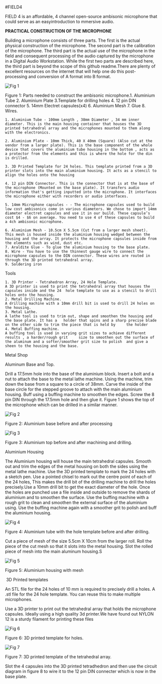 #FIELD4


FIELD 4 is an affordable, 4 channel open-source ambisonic microphone that could serve as an easyintroduction to mmersive audio. 




**PRACTICAL CONSTRUCTION OF THE MICROPHONE**

Building a microphone consists of three parts. The first is the actual physical construction of the microphone. The second part is the calibration of the microphone. The third part is the actual use of the microphone in the field and consequent processing of the audio captured by the microphone in a Digital Audio Workstation. While the first two parts are described here, the third part is beyond the scope of this github readme.There are plenty of excellent resources on the internet that will help one do this post-processing and conversion of A format into B format.






![Fig 1](https://github.com/theisro/UMA/assets/28617707/2fa7f6cc-91c5-49ea-9889-3382e805af23)






Figure 1: Parts needed to construct the ambisonic microphone.1. Aluminium Tube 2. Aluminium Plate 3.Template for drilling holes 4. 12 pin DIN connector 5. 14mm Electret capsules(x4) 6. Aluminium Mesh 7. Glue 8. Wires.


    1. Aluminium Tube - 100mm Length , 38mm Diameter , 34 mm inner diameter. This is the main housing container that houses the 3D printed tetrahedral array and the microphones mounted to them along with the electronics.

    2. Aluminium Plate - 10mm Thick, 40 X 40mm (Square) (Also cut at the vendor from a larger plate). This is the base component of the whole device that covers the aluminium tube housing in the bottom , acts as a protector from the elements and this is where the hole for the din is drilled. 

    3. 3D Printed Template for 24 holes. This template printed from a 3D printer slots into the main aluminium housing. It acts as a stencil to align the holes onto the housing 

    4. 12 pin DIN Connector. This is the connector that is at the base of the microphone (Mounted on the base plate). It transfers audio information that's getting inputted into the microphone. It interfaces the microphone either with recorders or audio interfaces. 

    5. 14mm Microphone capsules - - The microphone capsules used to build low cost ambisonics come in various diameters. We chose to import 14mm diameter electret capsules and use it in our build. These capsule’s cost $4 - $6 on average. You need to use 4 of these capsules to build a 4ch ambisonic microphone.

    6. Aluminium Mesh - 10.5cm X 5.5cm (Cut from a larger mesh sheet). This mesh is housed inside the aluminium housing wedged between the housing and the array. It protects the microphone capsules inside from the elements such as wind, dust etc. 
    7. Araldite Glue - To glue the aluminium housing to the base plate.
    8. Wire - You have to use the thinnest gauge wire to connect the microphone capsules to the DIN connector. These wires are routed in through the 3D printed tetrahedral array.
    9. Soldering iron
	
Tools

    1. 3D Printer - Tetrahedron Array, 24 Hole Template. 
	A 3D printer is used to print the tetrahedral array that houses the capsules inside and the 24 	hole template to use as a stencil to drill holes onto the housing.
    2. Metal Drilling Machine.
	A drilling machine with a 10mm drill bit is used to drill 24 holes on the housing.
    3. Metal Lathe.
	A lathe tool is used to trim out, shape and smoothen the housing and the base plate. It has a 	holder that spins and a sharp precise blade on the other side to trim the piece that is held by 	the holder
    4. Metal Buffing machine.
	A buffing tool is used in varying grit sizes to achieve different results , a harder/rough grit 	size to smoothen out the surface of the aluminum and a softer/smoother grit size to polish 	and give a sheen to the housing and the base.


Metal Shop

Aluminum Base and Top.


Drill a 17.5mm hole into the base of the aluminium block. Insert a bolt and a nut to attach the base to the metal lathe machine. Using the machine, trim down the base from a square to a circle of 38mm. Carve the inside of the base circle for the stepped groove to attach with the main aluminium housing. Buff using a buffing machine to smoothen the edges. Screw the 8 pin DIN through the 17.5mm hole and then glue it. Figure 1 shows the top of the microphone which can be drilled in a similar manner.




![Fig 2](https://github.com/theisro/UMA/assets/28617707/e2714673-8d39-4aef-b444-a9b75703bc71)

Figure 2: Aluminium base before and after processing






![Fig 3](https://github.com/theisro/UMA/assets/28617707/ebc83816-3416-4478-937f-40f9106bdab2)




Figure 3: Aluminium top before and after machining and drilling.



Aluminium Housing

The Aluminium housing will house the main tetrahedral capsules.
Smooth out and trim the edges of the metal housing on both the sides using the metal lathe machine. Use the 3D printed template to mark the 24 holes with a sketch pen. Use a pointed chisel to mark out the centre point of each of the 24 holes, This makes the drill bit of the drilling machine to drill the holes precisely.Use a 10mm drill bit to get the exact diameter of the hole. Once the holes are punched use a file inside and outside to remove the shards of aluminium and to smoothen the surface. Use the buffing machine with a rough grit to clean and smoothen the external surface of the aluminium using. Use the buffing machine again with a smoother grit to polish and buff the aluminium housing.




![Fig 4](https://github.com/theisro/UMA/assets/28617707/3f345d20-1835-4ebb-898c-a4f39215045b)


Figure 4: Aluminium tube with the hole template before and after drilling.





Cut a piece of mesh of the size 5.5cm X 10cm from the larger roll. Roll the piece of the cut mesh so that it slots into the metal housing. Slot the rolled piece of mesh into the main aluminum housing.S



![Fig 5](https://github.com/theisro/UMA/assets/28617707/0a0749d3-2750-4d13-94f4-54baedde374f)

Figure 5: Aluminium housing with mesh


 3D Printed templates

An STL file for the 24 holes of 10 mm is required to precisely drill a holes. A .stl file for the 24 hole template.  You can reuse this to make multiple microphones.

Use a 3D printer to  print out the tetrahedral array that holds the microphone capsules. Ideally using a high quality 3d printer.We have found out NYLON 12 is a sturdy filament for printing these files

![Fig 6](https://github.com/theisro/UMA/assets/28617707/9d22c4e7-8b9f-44d4-a09c-39770cd706a6)


Figure 6: 3D printed template for holes.



![Fig 7](https://github.com/theisro/UMA/assets/28617707/32bee21b-bd2c-4bfd-a37e-7dcf64b0ddd9)




Figure 7: 3D printed template of the tetrahedral array.


Slot the 4 capsules into the 3D printed tetradhedron and then use the circuit diagram in figure 8 to wire it to the 12 pin DIN connecter which is now in the base plate.
